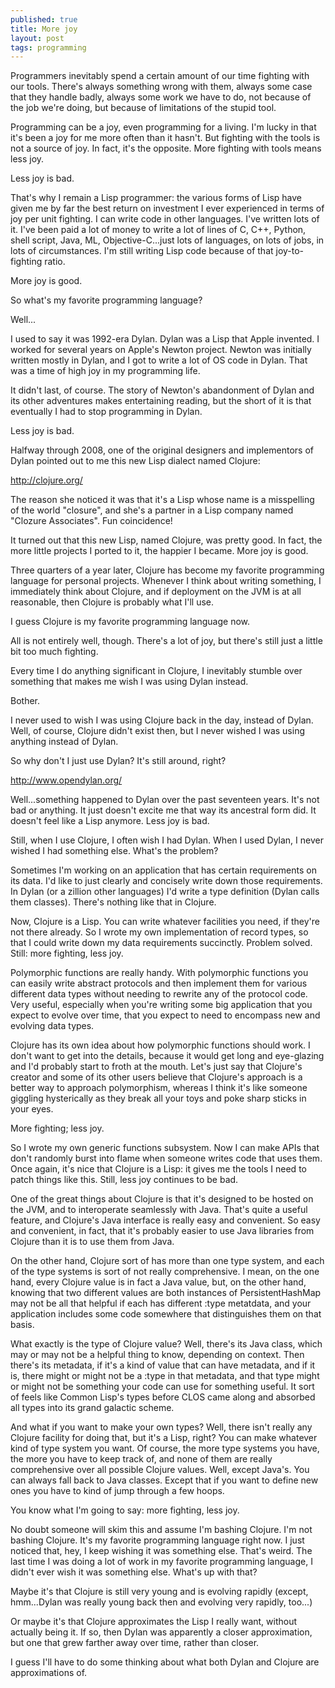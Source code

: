 ```yaml
---
published: true
title: More joy
layout: post
tags: programming
---
```


Programmers inevitably spend a certain amount of our time fighting
with our tools. There's always something wrong with them, always some
case that they handle badly, always some work we have to do, not
because of the job we're doing, but because of limitations of the
stupid tool.

Programming can be a joy, even programming for a living. I'm lucky in
that it's been a joy for me more often than it hasn't. But fighting
with the tools is not a source of joy. In fact, it's the
opposite. More fighting with tools means less joy.

Less joy is bad.

That's why I remain a Lisp programmer: the various forms of Lisp have
given me by far the best return on investment I ever experienced in
terms of joy per unit fighting. I can write code in other
languages. I've written lots of it. I've been paid a lot of money to
write a lot of lines of C, C++, Python, shell script, Java, ML,
Objective-C...just lots of languages, on lots of jobs, in lots of
circumstances. I'm still writing Lisp code because of that
joy-to-fighting ratio.

More joy is good.

So what's my favorite programming language?

Well...

I used to say it was 1992-era Dylan. Dylan was a Lisp that Apple
invented. I worked for several years on Apple's Newton project. Newton
was initially written mostly in Dylan, and I got to write a lot of OS
code in Dylan. That was a time of high joy in my programming life.

It didn't last, of course. The story of Newton's abandonment of Dylan
and its other adventures makes entertaining reading, but the short of
it is that eventually I had to stop programming in Dylan.

Less joy is bad.

Halfway through 2008, one of the original designers and implementors
of Dylan pointed out to me this new Lisp dialect named Clojure:

http://clojure.org/

The reason she noticed it was that it's a Lisp whose name is a
misspelling of the world "closure", and she's a partner in a Lisp
company named "Clozure Associates". Fun coincidence!

It turned out that this new Lisp, named Clojure, was pretty good. In
fact, the more little projects I ported to it, the happier I
became. More joy is good.

Three quarters of a year later, Clojure has become my favorite
programming language for personal projects. Whenever I think about
writing something, I immediately think about Clojure, and if
deployment on the JVM is at all reasonable, then Clojure is probably
what I'll use.

I guess Clojure is my favorite programming language now.

All is not entirely well, though. There's a lot of joy, but there's
still just a little bit too much fighting.

Every time I do anything significant in Clojure, I inevitably stumble
over something that makes me wish I was using Dylan instead.

Bother.

I never used to wish I was using Clojure back in the day, instead of
Dylan. Well, of course, Clojure didn't exist then, but I never wished
I was using anything instead of Dylan.

So why don't I just use Dylan? It's still around, right?

http://www.opendylan.org/

Well...something happened to Dylan over the past seventeen years. It's
not bad or anything. It just doesn't excite me that way its ancestral
form did. It doesn't feel like a Lisp anymore. Less joy is bad.

Still, when I use Clojure, I often wish I had Dylan. When I used
Dylan, I never wished I had something else. What's the problem?

Sometimes I'm working on an application that has certain requirements
on its data. I'd like to just clearly and concisely write down those
requirements. In Dylan (or a zillion other languages) I'd write a type
definition (Dylan calls them classes). There's nothing like that in
Clojure.

Now, Clojure is a Lisp. You can write whatever facilities you need, if
they're not there already. So I wrote my own implementation of record
types, so that I could write down my data requirements
succinctly. Problem solved. Still: more fighting, less joy.

Polymorphic functions are really handy. With polymorphic functions you
can easily write abstract protocols and then implement them for
various different data types without needing to rewrite any of the
protocol code. Very useful, especially when you're writing some big
application that you expect to evolve over time, that you expect to
need to encompass new and evolving data types.

Clojure has its own idea about how polymorphic functions should
work. I don't want to get into the details, because it would get long
and eye-glazing and I'd probably start to froth at the mouth. Let's
just say that Clojure's creator and some of its other users believe
that Clojure's approach is a better way to approach polymorphism,
whereas I think it's like someone giggling hysterically as they break
all your toys and poke sharp sticks in your eyes.

More fighting; less joy.

So I wrote my own generic functions subsystem. Now I can make APIs
that don't randomly burst into flame when someone writes code that
uses them. Once again, it's nice that Clojure is a Lisp: it gives me
the tools I need to patch things like this. Still, less joy continues
to be bad.

One of the great things about Clojure is that it's designed to be
hosted on the JVM, and to interoperate seamlessly with Java. That's
quite a useful feature, and Clojure's Java interface is really easy
and convenient. So easy and convenient, in fact, that it's probably
easier to use Java libraries from Clojure than it is to use them from
Java.

On the other hand, Clojure sort of has more than one type system, and
each of the type systems is sort of not really comprehensive. I mean,
on the one hand, every Clojure value is in fact a Java value, but, on
the other hand, knowing that two different values are both instances
of PersistentHashMap may not be all that helpful if each has different
:type metatdata, and your application includes some code somewhere
that distinguishes them on that basis.

What exactly is the type of Clojure value? Well, there's its Java
class, which may or may not be a helpful thing to know, depending on
context. Then there's its metadata, if it's a kind of value that can
have metadata, and if it is, there might or might not be a :type in
that metadata, and that type might or might not be something your code
can use for something useful. It sort of feels like Common Lisp's
types before CLOS came along and absorbed all types into its grand
galactic scheme.

And what if you want to make your own types? Well, there isn't really
any Clojure facility for doing that, but it's a Lisp, right? You can
make whatever kind of type system you want. Of course, the more type
systems you have, the more you have to keep track of, and none of them
are really comprehensive over all possible Clojure values. Well,
except Java's. You can always fall back to Java classes. Except that
if you want to define new ones you have to kind of jump through a few
hoops.

You know what I'm going to say: more fighting, less joy.

No doubt someone will skim this and assume I'm bashing Clojure. I'm
not bashing Clojure. It's my favorite programming language right
now. I just noticed that, hey, I keep wishing it was something
else. That's weird. The last time I was doing a lot of work in my
favorite programming language, I didn't ever wish it was something
else. What's up with that?

Maybe it's that Clojure is still very young and is evolving rapidly
(except, hmm...Dylan was really young back then and evolving very
rapidly, too...)

Or maybe it's that Clojure approximates the Lisp I really want,
without actually being it. If so, then Dylan was apparently a closer
approximation, but one that grew farther away over time, rather than
closer.

I guess I'll have to do some thinking about what both Dylan and
Clojure are approximations of.
